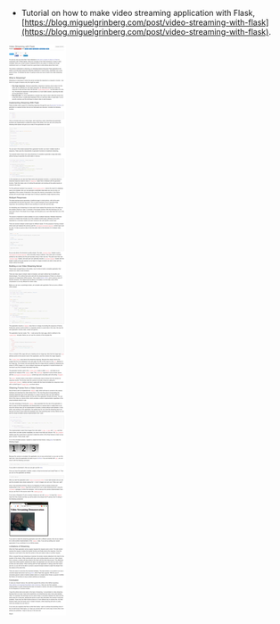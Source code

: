 * Tutorial on how to make video streaming application with Flask, [https://blog.miguelgrinberg.com/post/video-streaming-with-flask](https://blog.miguelgrinberg.com/post/video-streaming-with-flask).

![./20161203-1151-gmt+2-tutorial-on-how-to-make-video-streaming-application-with-flask-1.png](./20161203-1151-gmt+2-tutorial-on-how-to-make-video-streaming-application-with-flask-1.png)